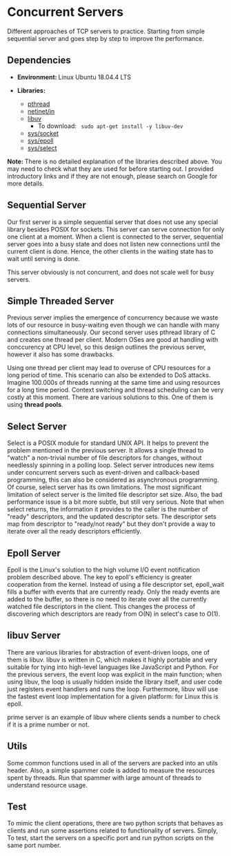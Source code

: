 # Concurrent Servers

Different approaches of TCP servers to practice. Starting from simple sequential server and goes step by step to improve the performance.

## Dependencies

* <b> Environment: </b> Linux Ubuntu 18.04.4 LTS

* <b> Libraries: </b>
  * [pthread](https://www.cs.cmu.edu/afs/cs/academic/class/15492-f07/www/pthreads.html)
  * [netinet/in](http://manpages.ubuntu.com/manpages/trusty/man7/in.h.7posix.html)
  * [libuv](http://docs.libuv.org/en/v1.x/design.html)
    * To download: <code> sudo apt-get install -y libuv-dev </code>
  * [sys/socket](http://manpages.ubuntu.com/manpages/trusty/man7/sys_socket.h.7posix.html)
  * [sys/epoll](https://man7.org/linux/man-pages/man7/epoll.7.html)
  * [sys/select](https://man7.org/linux/man-pages/man2/select.2.html)

<b> Note: </b> There is no detailed explanation of the libraries described above. You may need to check what they are used for before starting out. I provided introductory links and if they are not enough, please search on Google for more details.

## Sequential Server

Our first server is a simple sequential server that does not use any special library besides POSIX for sockets. This server can serve connection for only one client at a moment. When a client is connected to the server, sequential server goes into a busy state and does not listen new connections until the current client is done. Hence, the other clients in the waiting state has to wait until serving is done.

This server obviously is not concurrent, and does not scale well for busy servers.

## Simple Threaded Server

Previous server implies the emergence of concurrency because we waste lots of our resource in busy-waiting even though we can handle with many connections simultaneously. Our second server uses pthread library of C and creates one thread per client. Modern OSes are good at handling with conccurency at CPU level, so this design outlines the previous server, however it also has some drawbacks.

Using one thread per client may lead to overuse of CPU resources for a long period of time. This scenario can also be extended to DoS attacks. Imagine 100.000s of threads running at the same time and using resources for a long time period. Context switching and thread scheduling can be very costly at this moment. There are various solutions to this. One of them is using <b>thread pools</b>.

## Select Server

Select is a POSIX module for standard UNIX API. It helps to prevent the problem mentioned in the previous server. It allows a single thread to "watch" a non-trivial number of file descriptors for changes, without needlessly spinning in a polling loop. Select server introduces new items under concurrent servers such as event-driven and callback-based programming, this can also be considered as asynchronous programming. Of course, select server has its own limitations. The most significant limitation of select server is the limited file descriptor set size. Also, the bad performance issue is a bit more subtle, but still very serious. Note that when select returns, the information it provides to the caller is the number of "ready" descriptors, and the updated descriptor sets. The descriptor sets map from descriptor to "ready/not ready" but they don't provide a way to iterate over all the ready descriptors efficiently.

## Epoll Server

Epoll is the Linux's solution to the high volume I/O event notification problem described above. The key to epoll's efficiency is greater cooperation from the kernel. Instead of using a file descriptor set, epoll_wait fills a buffer with events that are currently ready. Only the ready events are added to the buffer, so there is no need to iterate over all the currently watched file descriptors in the client. This changes the process of discovering which descriptors are ready from O(N) in select's case to O(1).

## libuv Server

There are various libraries for abstraction of event-driven loops, one of them is libuv. libuv is written in C, which makes it highly portable and very suitable for tying into high-level languages like JavaScript and Python. For the previous servers, the event loop was explicit in the main function; when using libuv, the loop is usually hidden inside the library itself, and user code just registers event handlers and runs the loop. Furthermore, libuv will use the fastest event loop implementation for a given platform: for Linux this is epoll.

prime server is an example of libuv where clients sends a number to check if it is a prime number or not.

## Utils

Some common functions used in all of the servers are packed into an utils header. Also, a simple spammer code is added to measure the resources spent by threads. Run that spammer with large amount of threads to understand resource usage.

## Test

To mimic the client operations, there are two python scripts that behaves as clients and run some assertions related to functionality of servers. Simply, To test, start the servers on a specific port and run python scripts on the same port number.
